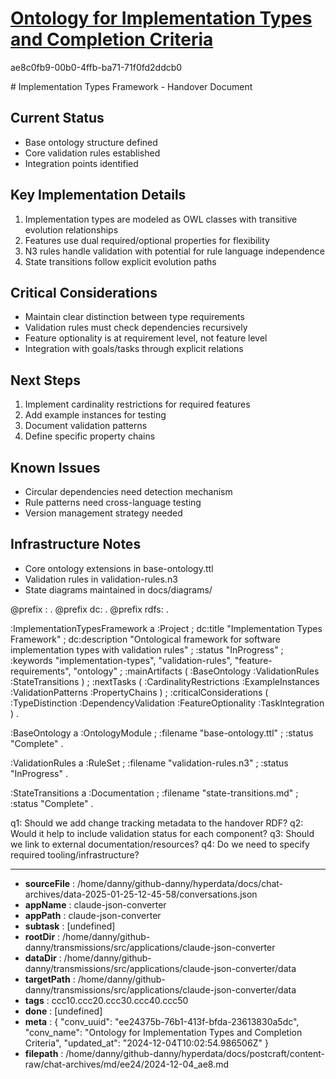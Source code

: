 # [Ontology for Implementation Types and Completion Criteria](https://claude.ai/chat/ee24375b-76b1-413f-bfda-23613830a5dc)

ae8c0fb9-00b0-4ffb-ba71-71f0fd2ddcb0

 <antArtifact identifier="handover-doc" type="text/markdown" title="Implementation Types Framework Handover Document">
# Implementation Types Framework - Handover Document

## Current Status
- Base ontology structure defined
- Core validation rules established
- Integration points identified

## Key Implementation Details
1. Implementation types are modeled as OWL classes with transitive evolution relationships
2. Features use dual required/optional properties for flexibility
3. N3 rules handle validation with potential for rule language independence
4. State transitions follow explicit evolution paths

## Critical Considerations
- Maintain clear distinction between type requirements
- Validation rules must check dependencies recursively
- Feature optionality is at requirement level, not feature level
- Integration with goals/tasks through explicit relations

## Next Steps
1. Implement cardinality restrictions for required features
2. Add example instances for testing
3. Document validation patterns
4. Define specific property chains

## Known Issues
- Circular dependencies need detection mechanism
- Rule patterns need cross-language testing
- Version management strategy needed

## Infrastructure Notes
- Core ontology extensions in base-ontology.ttl
- Validation rules in validation-rules.n3
- State diagrams maintained in docs/diagrams/
</antArtifact>

<antArtifact identifier="handover-rdf" type="text/turtle" title="Handover Document RDF">
@prefix : <http://example.org/project#> .
@prefix dc: <http://purl.org/dc/terms/> .
@prefix rdfs: <http://www.w3.org/2000/01/rdf-schema#> .

:ImplementationTypesFramework
    a :Project ;
    dc:title "Implementation Types Framework" ;
    dc:description "Ontological framework for software implementation types with validation rules" ;
    :status "InProgress" ;
    :keywords "implementation-types", "validation-rules", "feature-requirements", "ontology" ;
    :mainArtifacts (
        :BaseOntology
        :ValidationRules
        :StateTransitions
    ) ;
    :nextTasks (
        :CardinalityRestrictions
        :ExampleInstances
        :ValidationPatterns
        :PropertyChains
    ) ;
    :criticalConsiderations (
        :TypeDistinction 
        :DependencyValidation
        :FeatureOptionality
        :TaskIntegration
    ) .

:BaseOntology 
    a :OntologyModule ;
    :filename "base-ontology.ttl" ;
    :status "Complete" .

:ValidationRules
    a :RuleSet ;
    :filename "validation-rules.n3" ;
    :status "InProgress" .

:StateTransitions
    a :Documentation ;
    :filename "state-transitions.md" ;
    :status "Complete" .
</antArtifact>

q1: Should we add change tracking metadata to the handover RDF?
q2: Would it help to include validation status for each component?
q3: Should we link to external documentation/resources?
q4: Do we need to specify required tooling/infrastructure?

---

* **sourceFile** : /home/danny/github-danny/hyperdata/docs/chat-archives/data-2025-01-25-12-45-58/conversations.json
* **appName** : claude-json-converter
* **appPath** : claude-json-converter
* **subtask** : [undefined]
* **rootDir** : /home/danny/github-danny/transmissions/src/applications/claude-json-converter
* **dataDir** : /home/danny/github-danny/transmissions/src/applications/claude-json-converter/data
* **targetPath** : /home/danny/github-danny/transmissions/src/applications/claude-json-converter/data
* **tags** : ccc10.ccc20.ccc30.ccc40.ccc50
* **done** : [undefined]
* **meta** : {
  "conv_uuid": "ee24375b-76b1-413f-bfda-23613830a5dc",
  "conv_name": "Ontology for Implementation Types and Completion Criteria",
  "updated_at": "2024-12-04T10:02:54.986506Z"
}
* **filepath** : /home/danny/github-danny/hyperdata/docs/postcraft/content-raw/chat-archives/md/ee24/2024-12-04_ae8.md